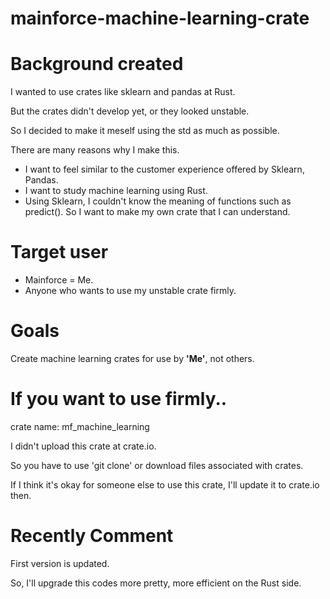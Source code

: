 # mainforce-machine-learning-crate
# Background created

I wanted to use crates like sklearn and pandas at Rust.

But the crates didn't develop yet, or they looked unstable.

So I decided to make it meself using the std as much as possible.

There are many reasons why I make this.

- I want to feel similar to the customer experience offered by Sklearn, Pandas.
- I want to study machine learning using Rust.
- Using Sklearn, I couldn't know the meaning of functions such as predict(). So I want to make my own crate that I can understand.

# Target user

- Mainforce = Me.
- Anyone who wants to use my unstable crate firmly.

# Goals

Create machine learning crates for use by **'Me'**, not others.

# If you want to use firmly..
crate name: mf_machine_learning

I didn't upload this crate at crate.io.

So you have to use 'git clone' or download files associated with crates.

If I think it's okay for someone else to use this crate, I'll update it to crate.io then.

# Recently Comment
First version is updated.

So, I'll upgrade this codes more pretty, more efficient on the Rust side.

